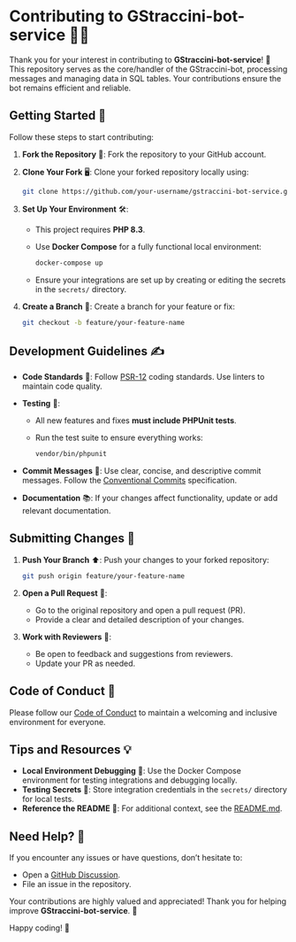 # Contributing to GStraccini-bot-service 🤖✨

Thank you for your interest in contributing to **GStraccini-bot-service**! 🎉 This repository serves as the core/handler of the GStraccini-bot, processing messages and managing data in SQL tables. Your contributions ensure the bot remains efficient and reliable.

## Getting Started 🚀

Follow these steps to start contributing:

1. **Fork the Repository** 🍴: Fork the repository to your GitHub account.
2. **Clone Your Fork** 🖥️: Clone your forked repository locally using:

   ```bash
   git clone https://github.com/your-username/gstraccini-bot-service.git
   ```

3. **Set Up Your Environment** 🛠️:

   - This project requires **PHP 8.3**.
   - Use **Docker Compose** for a fully functional local environment:

     ```bash
     docker-compose up
     ```

   - Ensure your integrations are set up by creating or editing the secrets in the `secrets/` directory.

4. **Create a Branch** 🌿: Create a branch for your feature or fix:

   ```bash
   git checkout -b feature/your-feature-name
   ```

## Development Guidelines ✍️

- **Code Standards** 🧹: Follow [PSR-12](https://www.php-fig.org/psr/psr-12/) coding standards. Use linters to maintain code quality.
- **Testing** 🧪:

  - All new features and fixes **must include PHPUnit tests**.
  - Run the test suite to ensure everything works:

    ```bash
    vendor/bin/phpunit
    ```

- **Commit Messages** 📜: Use clear, concise, and descriptive commit messages. Follow the [Conventional Commits](https://www.conventionalcommits.org/en/v1.0.0/) specification.
- **Documentation** 📚: If your changes affect functionality, update or add relevant documentation.

## Submitting Changes 📨

1. **Push Your Branch** ⬆️: Push your changes to your forked repository:

   ```bash
   git push origin feature/your-feature-name
   ```

2. **Open a Pull Request** 🔄:

   - Go to the original repository and open a pull request (PR).
   - Provide a clear and detailed description of your changes.

3. **Work with Reviewers** 👥:
   - Be open to feedback and suggestions from reviewers.
   - Update your PR as needed.

## Code of Conduct 🌟

Please follow our [Code of Conduct](https://github.com/guibranco/.github/blob/main/CODE_OF_CONDUCT.md) to maintain a welcoming and inclusive environment for everyone.

## Tips and Resources 💡

- **Local Environment Debugging** 🐛: Use the Docker Compose environment for testing integrations and debugging locally.
- **Testing Secrets** 🔑: Store integration credentials in the `secrets/` directory for local tests.
- **Reference the README** 📖: For additional context, see the [README.md](README.md).

## Need Help? 🤔

If you encounter any issues or have questions, don’t hesitate to:

- Open a [GitHub Discussion](https://github.com/guibranco/gstraccini-bot-service/discussions).
- File an issue in the repository.

Your contributions are highly valued and appreciated! Thank you for helping improve **GStraccini-bot-service**. 💖

Happy coding! 🚀
